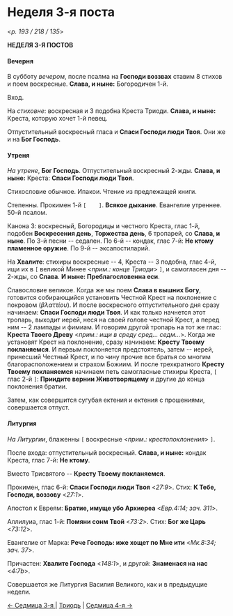
# Неделя 3-я поста

<*p. 193 / 218 / 135*>

**НЕДЕЛЯ 3-Я ПОСТОВ**

#### Вечерня

В субботу *вечером*, после псалма на **Господи воззвах** ставим 8 стихов и поем воскресные. 
**Слава, и ныне:** Богородичен 1-й. 

Вход.

На *стиховне*: воскресная и 3 подобна Креста Триоди. 
**Слава, и ныне:** Креста, которую хочет 1-й певец. 

Отпустительный воскресный гласа и **Спаси Господи люди Твоя**. 
Они же и на **Бог Господь**.

#### Утреня

*На утрене*, **Бог Господь**. Отпустительный воскресный 2-жды. **Слава, и ныне:** Креста: 
**Спаси Господи люди Твоя**. 

Стихословие обычное. Ипакои. Чтение из предлежащей книги. 

Степенны. Прокимен 1-й `[    ]`. **Всякое дыхание**. Евангелие утреннее. 50-й псалом. 

Канона 3: воскресный, Богородицы и честного Креста, глас 1-й, подобен **Воскресения день**, 
**Торжества день**, 6 тропарей, со **Слава, и ныне**.
По 3-й песни -- седален. 
По 6-й -- кондак, глас 7-й: **Не ктому пламенное оружие**. 
По 9-й -- эксапостиларий. 

На **Хвалите**: стихиры воскресные -- 4, Креста -- 3 подобна, глас 4-й, ищи их в 
`[` великой Минее <*прим.: конце Триоди*> `]`, и самогласен дня -- 2-жды, со **Слава**. 
**И ныне: Преблагословенна еси**. 

Славословие великое. Когда же мы поем **Слава в вышних Богу**, готовится собирающийся установить 
Честной Крест на поклонение с покровом (*βλαττίου*). И после воскресного отпустительного дня 
сразу начинаем: **Спаси Господи люди Твоя**. И как только начнется этот тропарь, выходит иерей, 
неся на своей голове честной Крест, а перед ним -- 2 лампады и фимиам. И говорим другой тропарь 
на тот же глас: **Креста Твоего Древу** <*прим.: ищи в среду сред... седм...*>. 
Когда же установят Крест на поклонение, сразу начинаем: **Кресту Твоему покланяемся**. 
И первым поклоняется предстоятель, затем -- иерей, принесший Честный Крест, и по чину прочие 
все братья со многим благорасположением и страхом Божиим. И после трехкратного 
**Кресту Твоему покланяемся** начинаем петь самогласные стихиры Креста, `[` глас 2-й `]`: 
**Приидите вернии Животворящему** и другие до конца поклонения братии. 

Затем, как совершится сугубая ектения и ектения с прошениями, совершается отпуст. 

#### Литургия

*На Литургии*, блаженны `[` воскресные <*прим.: крестопоклонения*> `]`. 

После входа: отпустительный воскресный. **Слава, и ныне:** кондак Креста, глас 7-й: **Не ктому**. 

Вместо Трисвятого -- **Кресту Твоему покланяемся**. 

Прокимен, глас 6-й: **Спаси Господи люди Твоя** <*27:9*>. 
Стих: **К Тебе, Господи, воззову** <*27:1*>. 

Апостол к Евреям: **Братие, имуще убо Архиереа** <*Евр.4:14; зач. 311*>.

Аллилуиа, глас 1-й: **Помяни сонм Твой** <*73:2*>. Стих: **Бог же Царь** <*73:12*>. 

Евангелие от Марка: **Рече Господь: иже хощет по Мне ити** <*Мк.8:34; зач. 37*>. 

Причастен: **Хвалите Господа** <*148:1*>, и другой: **Знаменася на нас** <*4:7b*>. 

Совершается же Литургия Василия Великого, как и в предыдущие недели. 

[← Седмица 3-я ](A_11_MES_week3.md) | [Триодь](README.md) | [Седмица 4-я →](A_13_MES_week4.md)
